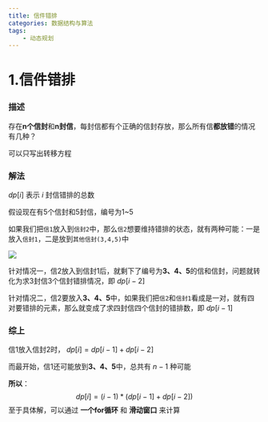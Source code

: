 ```yaml
---
title: 信件错排
categories: 数据结构与算法
tags:
	- 动态规划
---
```




# 1.信件错排

### 描述

存在**n个信封**和**n封信**，每封信都有个正确的信封存放，那么所有信**都放错**的情况有几种？

可以只写出转移方程

### 解法

$dp[i]$ 表示 $i$ 封信错排的总数

假设现在有5个信封和5封信，编号为1~5

如果我们把`信1`放入到`信封2`中，那么`信2`想要维持错排的状态，就有两种可能：一是放入`信封1`，二是放到`其他信封(3,4,5)`中



![](E:\吴和泽\LearningFile\resources\dp-2.PNG)

针对情况一，信2放入到信封1后，就剩下了编号为**3、4、5**的信和信封，问题就转化为求3封信3个信封错排情况，即 $dp[i-2]$

针对情况二，信2要放入**3、4、5**中，如果我们把`信2`和`信封1`看成是一对，就有四对要错排的元素，那么就变成了求四封信四个信封的错排数，即 $dp[i-1]$

### 综上

信1放入信封2时， $dp[i] = dp[i-1] + dp[i-2]$

而最开始，信1还可能放到**3、4、5**中，总共有 $n-1$ 种可能

**所以**：
$$
dp[i] = (i-1) * (dp[i-1] + dp[i-2])
$$
至于具体解，可以通过 **一个for循环** 和 **滑动窗口** 来计算
